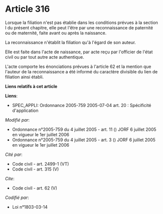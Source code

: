 # Article 316

Lorsque la filiation n'est pas établie dans les conditions prévues à la section I du présent chapitre, elle peut l'être par
une reconnaissance de paternité ou de maternité, faite avant ou après la naissance. 

La reconnaissance n'établit la filiation qu'à l'égard de son auteur. 

Elle est faite dans l'acte de naissance, par acte reçu par l'officier de l'état civil ou par tout autre acte authentique.

L'acte comporte les énonciations prévues à l'article 62 et la mention que l'auteur de la reconnaissance a été informé du
caractère divisible du lien de filiation ainsi établi.

**Liens relatifs à cet article**

**Liens**:

  - SPEC_APPLI: Ordonnance 2005-759 2005-07-04 art. 20 : Spécificité d'application

_Modifié par_:

  - Ordonnance n°2005-759 du 4 juillet 2005 - art. 11 () JORF 6 juillet 2005 en vigueur le 1er juillet 2006
  - Ordonnance n°2005-759 du 4 juillet 2005 - art. 3 () JORF 6 juillet 2005 en vigueur le 1er juillet 2006

_Cité par_:

  - Code civil - art. 2499-1 (VT)
  - Code civil - art. 315 (V)

_Cite_:

  - Code civil - art. 62 (V)

_Codifié par_:

  - Loi n°1803-03-14
